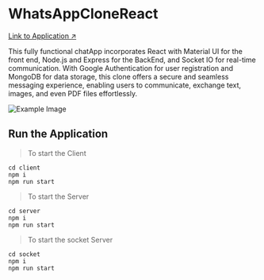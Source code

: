 
# WhatsAppCloneReact

[Link to Application ↗️](https://shauryasoodchatio.netlify.app/)

This fully functional chatApp incorporates React with Material UI for the front end, Node.js and Express for the BackEnd, and Socket IO for real-time communication. With Google Authentication for user registration and MongoDB for data storage, this clone offers a secure and seamless messaging experience, enabling users to communicate, exchange text, images, and even PDF files effortlessly.

![Example Image](https://i.postimg.cc/2S2fVPW8/Screenshot-2024-07-06-174029.png)

## Run the Application

> To start the Client
```
cd client
npm i
npm run start
```
> To start the Server
```
cd server
npm i
npm run start
```
> To start the socket Server
```
cd socket
npm i
npm run start
```
